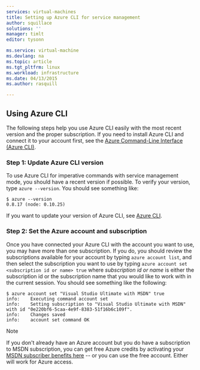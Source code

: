```yaml
---
services: virtual-machines
title: Setting up Azure CLI for service management
author: squillace
solutions: ''
manager: timlt
editor: tysonn

ms.service: virtual-machine
ms.devlang: na
ms.topic: article
ms.tgt_pltfrm: linux
ms.workload: infrastructure
ms.date: 04/13/2015
ms.author: rasquill

---
```

## Using Azure CLI
The following steps help you use Azure CLI easily with the most recent version and the proper subscription. If you need to install Azure CLI and connect it to your account first, see the [Azure Command-Line Interface (Azure CLI)](../articles/xplat-cli-install.md).

### Step 1: Update Azure CLI version
To use Azure CLI for imperative commands with service management mode, you should have a recent version if possible. To verify your version, type `azure --version`. You should see something like:

    $ azure --version
    0.8.17 (node: 0.10.25)

If you want to update your version of Azure CLI, see [Azure CLI](https://github.com/Azure/azure-xplat-cli).

### Step 2: Set the Azure account and subscription
Once you have connected your Azure CLI with the account you want to use, you may have more than one subscription. If you do, you should review the subscriptions available for your account by typing `azure account list`, and then select the subscription you want to use by typing `azure account set <subscription id or name> true` where *subscription id or name* is either the subscription id or the subscription name that you would like to work with in the current session. You should see something like the following:

    $ azure account set "Visual Studio Ultimate with MSDN" true
    info:    Executing command account set
    info:    Setting subscription to "Visual Studio Ultimate with MSDN" with id "0e220bf6-5caa-4e9f-8383-51f16b6c109f".
    info:    Changes saved
    info:    account set command OK

> [!NOTE]
> If you don't already have an Azure account but you do have a subscription to MSDN subscription, you can get free Azure credits by activating your [MSDN subscriber benefits here](https://azure.microsoft.com/pricing/member-offers/msdn-benefits-details/) -- or you can use the free account. Either will work for Azure access.
> 
> 

